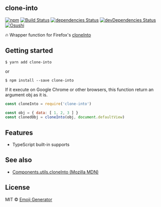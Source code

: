 clone-into
----------

[![npm](https://img.shields.io/npm/v/clone-into.svg?maxAge=2592000)](https://www.npmjs.org/package/clone-into)
[![Build Status](https://travis-ci.org/emoji-gen/clone-into.svg?branch=master)](https://travis-ci.org/emoji-gen/clone-into)
[![dependencies Status](https://david-dm.org/emoji-gen/clone-into/status.svg)](https://david-dm.org/emoji-gen/clone-into)
[![devDependencies Status](https://david-dm.org/emoji-gen/clone-into/dev-status.svg)](https://david-dm.org/emoji-gen/clone-into?type=dev)
[![Osushi](https://img.shields.io/badge/donate-osushi-EA2F57.svg)](https://osushi.love/intent/post/9ad90add99954e62ac79251606c10eec)

:fire: Wrapper function for Firefox's [cloneInto](https://developer.mozilla.org/en-US/docs/Mozilla/Tech/XPCOM/Language_Bindings/Components.utils.cloneInto)

## Getting started

```
$ yarn add clone-into
```

or

```
$ npm install --save clone-into
```

If it execute on Google Chrome or other browsers, this function return an argument obj as it is.

```js
const cloneInto = require('clone-into')

const obj = { data: [ 1, 2, 3 ] }
const clonedObj = cloneInto(obj, document.defaultView)
```

## Features

- TypeScript built-in supports

## See also

- [Components.utils.cloneInto (Mozilla MDN)](https://developer.mozilla.org/en-US/docs/Mozilla/Tech/XPCOM/Language_Bindings/Components.utils.cloneInto)

## License
MIT &copy; [Emoji Generator](https://emoji-gen.ninja/)
